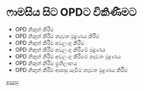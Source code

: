 # ෆාමසිය සිට OPDට විකිණීමට
* OPD නිකුත් කිරීම
* OPD නිකුත් කිරීම නැවත මුද්‍රණය කිරීම
* OPD නිකුත් කිරීම අවලංගු කිරීම
* OPD නිකුත් කිරීම අවලංගු කිරීමේ මුද්‍රණය
* OPD නිකුත් කිරීම අවලංගු කිරීමේ නැවත මුද්‍රණය
* OPD නිකුත් කිරීම ප්‍රතිලාභය
* OPD නිකුත් කිරීම ආපසු යැවීම නැවත මුද්‍රණය කිරීම

[ආපසු](https://github.com/hmislk/hmis/wiki/%E0%B7%86%E0%B7%8F%E0%B6%B8%E0%B7%83%E0%B7%92%E0%B6%BA)
